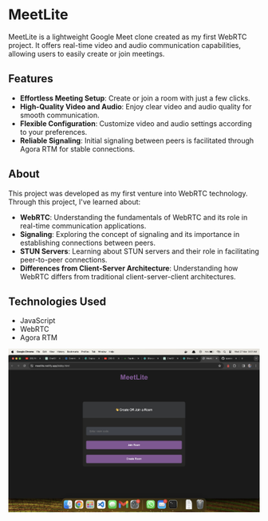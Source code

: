 # MeetLite

MeetLite is a lightweight Google Meet clone created as my first WebRTC project. It offers real-time video and audio communication capabilities, allowing users to easily create or join meetings.

## Features

- **Effortless Meeting Setup**: Create or join a room with just a few clicks.
- **High-Quality Video and Audio**: Enjoy clear video and audio quality for smooth communication.
- **Flexible Configuration**: Customize video and audio settings according to your preferences.
- **Reliable Signaling**: Initial signaling between peers is facilitated through Agora RTM for stable connections.

## About

This project was developed as my first venture into WebRTC technology. Through this project, I've learned about:
- **WebRTC**: Understanding the fundamentals of WebRTC and its role in real-time communication applications.
- **Signaling**: Exploring the concept of signaling and its importance in establishing connections between peers.
- **STUN Servers**: Learning about STUN servers and their role in facilitating peer-to-peer connections.
- **Differences from Client-Server Architecture**: Understanding how WebRTC differs from traditional client-server-client architectures.


## Technologies Used

- JavaScript
- WebRTC
- Agora RTM

![Lobby](images/lobby.png)

